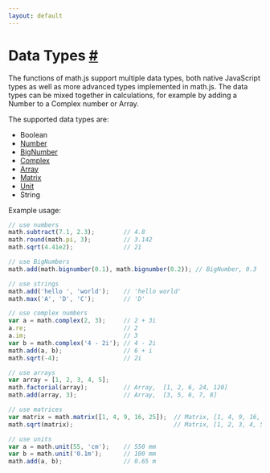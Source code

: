 ```yaml
---
layout: default
---
```


<h1 id="data-types">Data Types <a href="#data-types" title="Permalink">#</a></h1>

The functions of math.js support multiple data types, both native JavaScript
types as well as more advanced types implemented in math.js. The data types can
be mixed together in calculations, for example by adding a Number to a
Complex number or Array.

The supported data types are:

- Boolean
- [Number](numbers.html)
- [BigNumber](bignumbers.html)
- [Complex](complex_numbers.html)
- [Array](matrices.html)
- [Matrix](matrices.html)
- [Unit](units.html)
- String

Example usage:

```js
// use numbers
math.subtract(7.1, 2.3);        // 4.8
math.round(math.pi, 3);         // 3.142
math.sqrt(4.41e2);              // 21

// use BigNumbers
math.add(math.bignumber(0.1), math.bignumber(0.2)); // BigNumber, 0.3

// use strings
math.add('hello ', 'world');    // 'hello world'
math.max('A', 'D', 'C');        // 'D'

// use complex numbers
var a = math.complex(2, 3);     // 2 + 3i
a.re;                           // 2
a.im;                           // 3
var b = math.complex('4 - 2i'); // 4 - 2i
math.add(a, b);                 // 6 + i
math.sqrt(-4);                  // 2i

// use arrays
var array = [1, 2, 3, 4, 5];
math.factorial(array);          // Array,  [1, 2, 6, 24, 120]
math.add(array, 3);             // Array,  [3, 5, 6, 7, 8]

// use matrices
var matrix = math.matrix([1, 4, 9, 16, 25]);  // Matrix, [1, 4, 9, 16, 25]
math.sqrt(matrix);                            // Matrix, [1, 2, 3, 4, 5]

// use units
var a = math.unit(55, 'cm');    // 550 mm
var b = math.unit('0.1m');      // 100 mm
math.add(a, b);                 // 0.65 m
```
